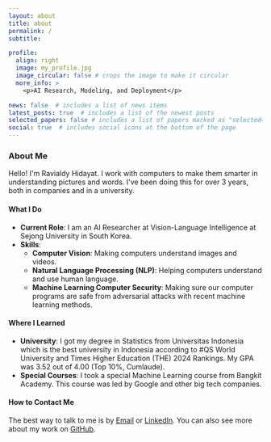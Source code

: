 ```yaml
---
layout: about
title: about
permalink: /
subtitle:

profile:
  align: right
  image: my_profile.jpg
  image_circular: false # crops the image to make it circular
  more_info: >
    <p>AI Research, Modeling, and Deployment</p>

news: false  # includes a list of news items
latest_posts: true  # includes a list of the newest posts
selected_papers: false # includes a list of papers marked as "selected={true}"
social: true  # includes social icons at the bottom of the page
---
```


### About Me

Hello! I'm Ravialdy Hidayat. I work with computers to make them smarter in understanding pictures and words. I've been doing this for over 3 years, both in companies and in a university.

#### What I Do

- **Current Role**: I am an AI Researcher at Vision-Language Intelligence at Sejong University in South Korea.
- **Skills**: 
  - **Computer Vision**: Making computers understand images and videos.
  - **Natural Language Processing (NLP)**: Helping computers understand and use human language.
  - **Machine Learning Computer Security**: Making sure our computer programs are safe from adversarial attacks with recent machine learning methods.

#### Where I Learned

- **University**: I got my degree in Statistics from Universitas Indonesia which is the best university in Indonesia according to #QS World University and Times Higher Education (THE) 2024 Rankings. My GPA was 3.52 out of 4.00 (Top 10%, Cumlaude).
- **Special Courses**: I took a special Machine Learning course from Bangkit Academy. This course was led by Google and other big tech companies.

#### How to Contact Me
The best way to talk to me is by [Email](mailto:ravialdyhidayat@gmail.com) or [LinkedIn](https://www.linkedin.com/in/ravialdy-hidayat-a617a8156/). You can also see more about my work on [GitHub](https://github.com/ravialdy).


<!-- Write your biography here. Tell the world about yourself. Link to your favorite [subreddit](http://reddit.com). You can put a picture in, too. The code is already in, just name your picture `my_profile.jpg` and put it in the `img/` folder.

Put your address / P.O. box / other info right below your picture. You can also disable any of these elements by editing `profile` property of the YAML header of your `_pages/about.md`. Edit `_bibliography/papers.bib` and Jekyll will render your [publications page](/al-folio/publications/) automatically.

Link to your social media connections, too. This theme is set up to use [Font Awesome icons](http://fortawesome.github.io/Font-Awesome/) and [Academicons](https://jpswalsh.github.io/academicons/), like the ones below. Add your Facebook, Twitter, LinkedIn, Google Scholar, or just disable all of them. -->